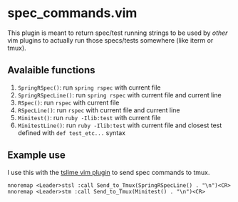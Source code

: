 # spec_commands.vim

This plugin is meant to return spec/test running strings to be used by *other* vim plugins to actually run those specs/tests somewhere (like iterm or tmux).

## Avalaible functions

1. `SpringRSpec()`: run `spring rspec` with current file
2. `SpringRSpecLine()`: run `spring rspec` with current file and current line
3. `RSpec()`: run `rspec` with current file
4. `RSpecLine()`: run `rspec` with current file and current line
5. `Minitest()`: run `ruby -Ilib:test` with current file
6. `MinitestLine()`: run `ruby -Ilib:test` with current file and closest test defined with `def test_etc...` syntax

## Example use

I use this with the [tslime vim plugin](https://github.com/jgdavey/tslime.vim) to send spec commands to tmux.

```
nnoremap <Leader>stsl :call Send_to_Tmux(SpringRSpecLine() . "\n")<CR>
nnoremap <Leader>stm :call Send_to_Tmux(Minitest() . "\n")<CR>
```
